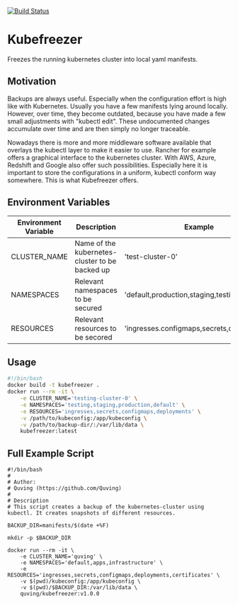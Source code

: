 [![Build Status](https://drone.quving.com/api/badges/Quving/kubefreezer/status.svg)](https://drone.quving.com/Quving/kubefreezer)

# Kubefreezer
Freezes the running kubernetes cluster into local yaml manifests.

## Motivation
Backups are always useful. Especially when the configuration effort is high like with Kubernetes. Usually you have a few manifests lying around locally. However, over time, they become outdated, because you have made a few small adjustments with "kubectl edit". These undocumented changes accumulate over time and are then simply no longer traceable.

Nowadays there is more and more middleware software available that overlays the kubectl layer to make it easier to use. Rancher for example offers a graphical interface to the kubernetes cluster. With AWS, Azure, Redshift and Google also offer such possibilities. Especially here it is important to store the configurations in a uniform, kubectl conform way somewhere. This is what Kubefreezer offers.

## Environment Variables

| Environment Variable  | Description | Example  |
|---------------------- |----------|-------------|
| CLUSTER_NAME          | Name of the kubernetes-cluster to be backed up  | 'test-cluster-0' |
| NAMESPACES            | Relevant namespaces to be secured | 'default,production,staging,testing' |
| RESOURCES             | Relevant resources to be secored  | 'ingresses.configmaps,secrets,deployments' |


## Usage
```bash
#!/bin/bash
docker build -t kubefreezer .
docker run --rm -it \
    -e CLUSTER_NAME='testing-cluster-0' \
    -e NAMESPACES='testing,staging,production,default' \
    -e RESOURCES='ingresses,secrets,configmaps,deployments' \
    -v /path/to/kubeconfig:/app/kubeconfig \
    -v /path/to/backup-dir/:/var/lib/data \
    kubefreezer:latest
```

## Full Example Script
```
#!/bin/bash
#
# Author:
# Quving (https://github.com/Quving)
#
# Description
# This script creates a backup of the kubernetes-cluster using kubectl. It creates snapshots of different resources.

BACKUP_DIR=manifests/$(date +%F)

mkdir -p $BACKUP_DIR

docker run --rm -it \
    -e CLUSTER_NAME='quving' \
    -e NAMESPACES='default,apps,infrastructure' \
    -e RESOURCES='ingresses,secrets,configmaps,deployments,certificates' \
    -v $(pwd)/kubeconfig:/app/kubeconfig \
    -v $(pwd)/$BACKUP_DIR:/var/lib/data \
    quving/kubefreezer:v1.0.0

```

